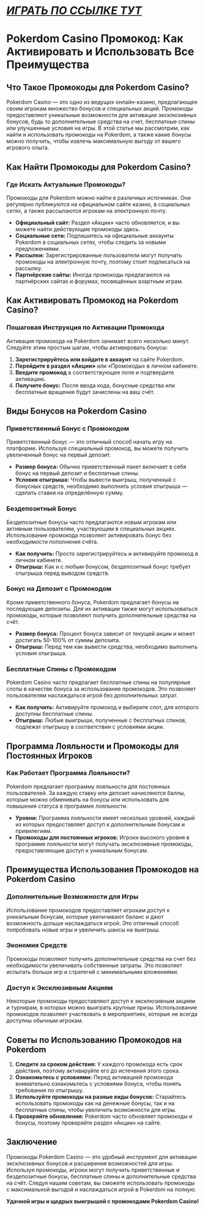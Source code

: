 # [***<u>ИГРАТЬ ПО ССЫЛКЕ ТУТ</u>***](https://brandplay.link/FwVc4f)

# Pokerdom Casino Промокод: Как Активировать и Использовать Все Преимущества

## Что Такое Промокоды для Pokerdom Casino?

Pokerdom Casino — это одно из ведущих онлайн-казино, предлагающее своим игрокам множество бонусов и специальных акций. Промокоды предоставляют уникальные возможности для активации эксклюзивных бонусов, будь то дополнительные средства на счет, бесплатные спины или улучшенные условия на игры. В этой статье мы рассмотрим, как найти и использовать промокоды на Pokerdom, а также какие бонусы можно получить, чтобы извлечь максимальную выгоду от вашего игрового опыта.

## Как Найти Промокоды для Pokerdom Casino?

### Где Искать Актуальные Промокоды?

Промокоды для Pokerdom можно найти в различных источниках. Они регулярно публикуются на официальном сайте казино, в социальных сетях, а также рассылаются игрокам на электронную почту.

* **Официальный сайт:** Раздел «Акции» часто обновляется, и вы можете найти действующие промокоды здесь.
* **Социальные сети:** Подпишитесь на официальные аккаунты Pokerdom в социальных сетях, чтобы следить за новыми предложениями.
* **Рассылки:** Зарегистрированные пользователи могут получать промокоды на электронную почту, поэтому стоит подписаться на рассылку.
* **Партнёрские сайты:** Иногда промокоды предлагаются на партнёрских сайтах и форумах, посвящённых азартным играм.

## Как Активировать Промокод на Pokerdom Casino?

### Пошаговая Инструкция по Активации Промокода

Активация промокода на Pokerdom занимает всего несколько минут. Следуйте этим простым шагам, чтобы активировать бонусы:

1. **Зарегистрируйтесь или войдите в аккаунт** на сайте Pokerdom.
2. **Перейдите в раздел «Акции»** или «Промокоды» в личном кабинете.
3. **Введите промокод** в соответствующее поле и подтвердите активацию.
4. **Получите бонус:** После ввода кода, бонусные средства или бесплатные вращения будут зачислены на ваш счёт.

## Виды Бонусов на Pokerdom Casino

### Приветственный Бонус с Промокодом

Приветственный бонус — это отличный способ начать игру на платформе. Используя специальный промокод, вы можете получить увеличенный бонус на первый депозит.

* **Размер бонуса:** Обычно приветственный пакет включает в себя бонус на первый депозит и бесплатные спины.
* **Условия отыгрыша:** Чтобы вывести выигрыш, полученный с бонусных средств, необходимо выполнить условия отыгрыша — сделать ставки на определённую сумму.

### Бездепозитный Бонус

Бездепозитные бонусы часто предлагаются новым игрокам или активным пользователям, участвующим в специальных акциях. Использование промокода позволяет активировать бонус без необходимости пополнения счёта.

* **Как получить:** Просто зарегистрируйтесь и активируйте промокод в личном кабинете.
* **Отыгрыш:** Как и с любым бонусом, бездепозитный бонус требует отыгрыша перед выводом средств.

### Бонус на Депозит с Промокодом

Кроме приветственного бонуса, Pokerdom предлагает бонусы на последующие депозиты. Для их активации также могут использоваться промокоды, которые позволяют получить дополнительные средства на счёт.

* **Размер бонуса:** Процент бонуса зависит от текущей акции и может достигать 50-100% от суммы депозита.
* **Отыгрыш:** Перед тем как вывести средства, необходимо выполнить условия отыгрыша.

### Бесплатные Спины с Промокодом

Pokerdom Casino часто предлагает бесплатные спины на популярные слоты в качестве бонуса за использование промокодов. Это позволяет пользователям наслаждаться игрой без дополнительных затрат.

* **Как получить:** Активируйте промокод и выберите слот, для которого доступны бесплатные спины.
* **Отыгрыш:** Любые выигрыши, полученные с бесплатных спинов, подлежат отыгрышу в соответствии с условиями акции.

## Программа Лояльности и Промокоды для Постоянных Игроков

### Как Работает Программа Лояльности?

Pokerdom предлагает программу лояльности для постоянных пользователей. За каждую ставку или депозит начисляются баллы, которые можно обменивать на бонусы или использовать для повышения статуса в программе лояльности.

* **Уровни:** Программа лояльности имеет несколько уровней, каждый из которых предоставляет доступ к дополнительным бонусам и привилегиям.
* **Промокоды для постоянных игроков:** Игроки высокого уровня в программе лояльности могут получать эксклюзивные промокоды, предоставляющие доступ к уникальным бонусам.

## Преимущества Использования Промокодов на Pokerdom Casino

### Дополнительные Возможности для Игры

Использование промокодов предоставляет игрокам доступ к уникальным бонусам, которые увеличивают баланс и дают возможность дольше наслаждаться игрой. Это отличный способ попробовать новые игры и увеличить шансы на выигрыш.

### Экономия Средств

Промокоды позволяют получить дополнительные средства на счет без необходимости увеличивать собственные затраты. Это позволяет испытать больше игр и стратегий с минимальными вложениями.

### Доступ к Эксклюзивным Акциям

Некоторые промокоды предоставляют доступ к эксклюзивным акциям и турнирам, в которых можно выиграть крупные призы. Использование промокодов позволяет участвовать в мероприятиях, которые не всегда доступны обычным игрокам.

## Советы по Использованию Промокодов на Pokerdom

1. **Следите за сроком действия:** У каждого промокода есть срок действия, поэтому активируйте его до истечения этого срока.
2. **Ознакомьтесь с условиями:** Перед активацией промокода внимательно ознакомьтесь с условиями бонуса, чтобы понять требования по отыгрышу.
3. **Используйте промокоды на разные виды бонусов:** Старайтесь использовать промокоды как на денежные бонусы, так и на бесплатные спины, чтобы увеличить возможности для игры.
4. **Проверяйте обновления:** Pokerdom часто обновляет промокоды и бонусы, поэтому проверяйте раздел «Акции» на сайте.

## Заключение

Промокоды Pokerdom Casino — это удобный инструмент для активации эксклюзивных бонусов и расширения возможностей для игры. Используя промокоды, игроки могут получить приветственные и бездепозитные бонусы, бесплатные спины и дополнительные средства на счёт. Следуя нашим советам, вы сможете использовать промокоды с максимальной выгодой и наслаждаться игрой в Pokerdom на полную.

**Удачной игры и щедрых выигрышей с промокодами Pokerdom Casino!**

